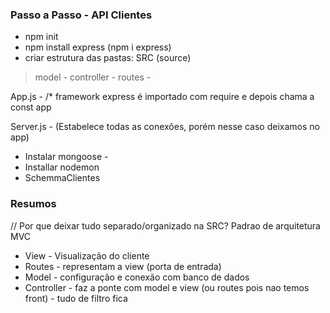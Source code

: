 ### Passo a Passo - API Clientes

- npm init 
- npm install express (npm i express)
- criar estrutura das pastas:
SRC (source)
> model - 
> controller - 
> routes - 

App.js - 
/* framework express é importado com require e depois chama a const app

Server.js - (Estabelece todas as conexões, porém nesse caso deixamos no app)

- Instalar mongoose -
- Installar nodemon
- SchemmaClientes


### Resumos

// Por que deixar tudo separado/organizado na SRC?
Padrao de arquitetura MVC
* View - Visualização do cliente
* Routes - representam a view (porta de entrada)
* Model - configuração e conexão com banco de dados
* Controller - faz a ponte com model e view (ou routes pois nao temos front) - tudo de filtro fica 
